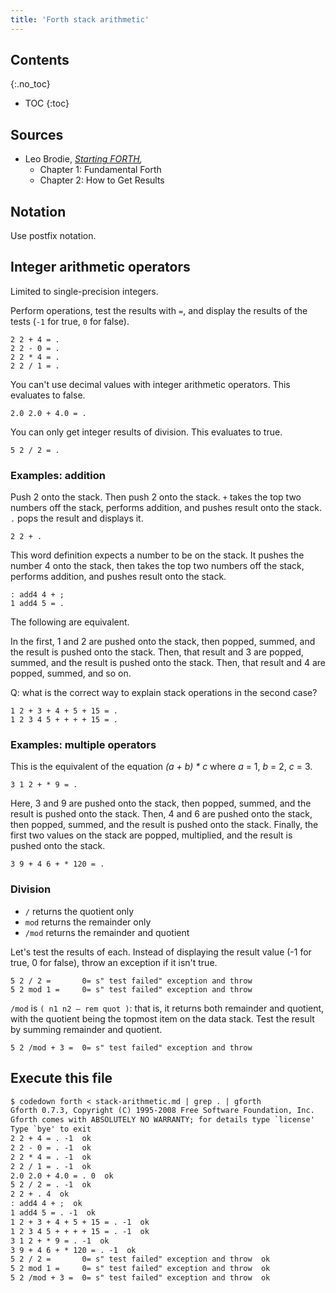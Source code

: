 ```yaml
---
title: 'Forth stack arithmetic'
---
```


## Contents
{:.no_toc}

* TOC
{:toc}


## Sources

* Leo Brodie, *[Starting FORTH],* 
  * Chapter 1: Fundamental Forth
  * Chapter 2: How to Get Results

[Starting FORTH]: https://www.forth.com/starting-forth/

## Notation

Use postfix notation.

## Integer arithmetic operators

Limited to single-precision integers.

Perform operations, test the results with `=`, and display the results
of the tests (`-1` for true, `0` for false).

```forth
2 2 + 4 = .
2 2 - 0 = .
2 2 * 4 = .
2 2 / 1 = .
```

You can't use decimal values with integer arithmetic operators.
This evaluates to false.

```forth
2.0 2.0 + 4.0 = .
```

You can only get integer results of division. This evaluates to true.

```forth
5 2 / 2 = .
```

### Examples: addition

Push 2 onto the stack. Then push 2 onto the stack. `+` takes the top
two numbers off the stack, performs addition, and pushes result onto
the stack. `.` pops the result and displays it.

```forth
2 2 + .
```

This word definition expects a number to be on the stack. It pushes
the number 4 onto the stack, then takes the top two numbers off the
stack, performs addition, and pushes result onto the stack.

```forth
: add4 4 + ;
1 add4 5 = .
```

The following are equivalent.

In the first, 1 and 2 are pushed onto the stack, then popped, summed,
and the result is pushed onto the stack. Then, that result and 3 are
popped, summed, and the result is pushed onto the stack. Then, that
result and 4 are popped, summed, and so on.

Q: what is the correct way to explain stack operations in the second case?

```forth
1 2 + 3 + 4 + 5 + 15 = .
1 2 3 4 5 + + + + 15 = .
```

### Examples: multiple operators

This is the equivalent of the equation *(a + b) * c* where *a* = 1,
*b* = 2, *c* = 3.

```forth
3 1 2 + * 9 = .
```

Here, 3 and 9 are pushed onto the stack, then popped, summed, and the
result is pushed onto the stack. Then, 4 and 6 are pushed onto the 
stack, then popped, summed, and the result is pushed onto the stack.
Finally, the first two values on the stack are popped, multiplied, and
the result is pushed onto the stack.

```forth
3 9 + 4 6 + * 120 = .
```

### Division

* `/` returns the quotient only
* `mod` returns the remainder only
* `/mod` returns the remainder and quotient

Let's test the results of each. Instead of displaying the result
value (-1 for true, 0 for false), throw an exception if it isn't true.

```forth
5 2 / 2 =       0= s" test failed" exception and throw
5 2 mod 1 =     0= s" test failed" exception and throw
```

`/mod` is `( n1 n2 — rem quot )`: that is, it returns both remainder and 
quotient, with the quotient being the topmost item on the data stack.
Test the result by summing remainder and quotient.

```
5 2 /mod + 3 =  0= s" test failed" exception and throw
```

## Execute this file

```txt
$ codedown forth < stack-arithmetic.md | grep . | gforth
Gforth 0.7.3, Copyright (C) 1995-2008 Free Software Foundation, Inc.
Gforth comes with ABSOLUTELY NO WARRANTY; for details type `license'
Type `bye' to exit
2 2 + 4 = . -1  ok
2 2 - 0 = . -1  ok
2 2 * 4 = . -1  ok
2 2 / 1 = . -1  ok
2.0 2.0 + 4.0 = . 0  ok
5 2 / 2 = . -1  ok
2 2 + . 4  ok
: add4 4 + ;  ok
1 add4 5 = . -1  ok
1 2 + 3 + 4 + 5 + 15 = . -1  ok
1 2 3 4 5 + + + + 15 = . -1  ok
3 1 2 + * 9 = . -1  ok
3 9 + 4 6 + * 120 = . -1  ok
5 2 / 2 =       0= s" test failed" exception and throw  ok
5 2 mod 1 =     0= s" test failed" exception and throw  ok
5 2 /mod + 3 =  0= s" test failed" exception and throw  ok
```